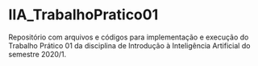 # IIA_TrabalhoPratico01
Repositório com arquivos e códigos para implementação e execução do Trabalho Prático 01 da disciplina de Introdução à Inteligência Artificial do semestre 2020/1.
